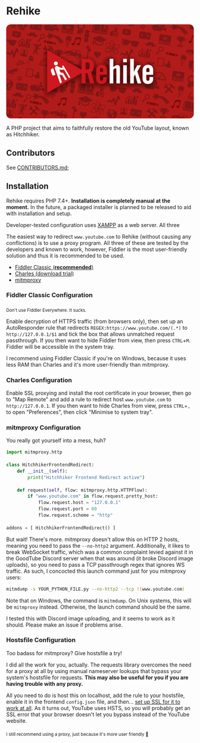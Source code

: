# Rehike

<p align="center">
    <img src="branding/banner.png" alt="Rehike branding image">
</p>

A PHP project that aims to faithfully restore the old YouTube layout, known as Hitchhiker.

## Contributors

See [CONTRIBUTORS.md](CONTRIBUTORS.md);

## Installation

Rehike requires PHP 7.4+. **Installation is completely manual at the moment.** In the future, a packaged installer is planned to be released to aid with installation and setup.

Developer-tested configuration uses [XAMPP](https://www.apachefriends.org/download.html) as a web server. All three 

The easiest way to redirect `www.youtube.com` to Rehike (without causing any conflictions) is to use a proxy program. All three of these are tested by the developers and known to work, however, Fiddler is the most user-friendly solution and thus it is recommended to be used.
- [Fiddler Classic (**recommended**)](https://www.telerik.com/download/fiddler/fiddler4)
- [Charles (download trial)](https://www.charlesproxy.com/download/)
- [mitmproxy](https://mitmproxy.org/)

### Fiddler Classic Configuration

<sub>Don't use Fiddler Everywhere. It sucks.</sub>

Enable decryption of HTTPS traffic (from browsers only), then set up an AutoResponder rule that redirects `REGEX:https://www.youtube.com/(.*)` to `http://127.0.0.1/$1` and tick the box that allows unmatched request passthrough. If you then want to hide Fiddler from view, then press `CTRL`+`M`. Fiddler will be accessible in the system tray.

I recommend using Fiddler Classic if you're on Windows, because it uses less RAM than Charles and it's more user-friendly than mitmproxy.

### Charles Configuration

Enable SSL proxying and install the root certificate in your browser, then go to "Map Remote" and add a rule to redirect host `www.youtube.com` to `http://127.0.0.1`. If you then want to hide Charles from view, press `CTRL`+`,` to open "Preferences", then click "Minimise to system tray".

### mitmproxy Configuration

You really got yourself into a mess, huh?
```py
import mitmproxy.http
        
class HitchhikerFrontendRedirect:
    def __init__(self):
        print("Hitchhiker Frontend Redirect active")
    
    def request(self, flow: mitmproxy.http.HTTPFlow):
        if "www.youtube.com" in flow.request.pretty_host:
            flow.request.host = "127.0.0.1"
            flow.request.port = 80
            flow.request.scheme = "http"
    
addons = [ HitchhikerFrontendRedirect() ]
```

But wait! There's more. mitmproxy doesn't allow this on HTTP 2 hosts, meaning you need to pass the `--no-http2` argument. Additionally, it likes to break WebSocket traffic, which was a common complaint levied against it in the GoodTube Discord server when that was around (it broke Discord image uploads), so you need to pass a TCP passthrough regex that ignores WS traffic. As such, I concocted this launch command just for you mitmproxy users:

```sh
mitmdump -s YOUR_PYTHON_FILE.py --no-http2 --tcp !(www.youtube.com)
```

Note that on Windows, the command is `mitmdump`. On Unix systems, this will be `mitmproxy` instead. Otherwise, the launch command should be the same.

I tested this with Discord image uploading, and it seems to work as it should. Please make an issue if problems arise.

### Hostsfile Configuration

Too badass for mitmproxy? Give hostsfile a try!

I did all the work for you, actually. The requests library overcomes the need for a proxy at all by using manual nameserver lookups that bypass your system's hostsfile for requests. **This may also be useful for you if you are having trouble with any proxy.**

All you need to do is host this on localhost, add the rule to your hostsfile, enable it in the frontend `config.json` file, and then... [set up SSL for it to work at all](https://www.webdesignvista.com/install-ssl-certificate-for-localhost-xampp-windows/). As it turns out, YouTube uses HSTS, so you will probably get an SSL error that your browser doesn't let you bypass instead of the YouTube website.

<sub>I still recommend using a proxy, just because it's more user friendly 🥰</sub>
